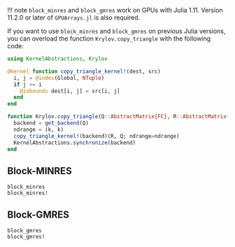 !!! note
    `block_minres` and `block_gmres` work on GPUs with Julia 1.11. Version 11.2.0 or later of `GPUArrays.jl` is also required.

If you want to use `block_minres` and `block_gmres` on previous Julia versions, you can overload the function `Krylov.copy_triangle` with the following code:
```julia
using KernelAbstractions, Krylov

@kernel function copy_triangle_kernel!(dest, src)
  i, j = @index(Global, NTuple)
  if j >= i
    @inbounds dest[i, j] = src[i, j]
  end
end

function Krylov.copy_triangle(Q::AbstractMatrix{FC}, R::AbstractMatrix{FC}, k::Int) where FC <: Krylov.FloatOrComplex
  backend = get_backend(Q)
  ndrange = (k, k)
  copy_triangle_kernel!(backend)(R, Q; ndrange=ndrange)
  KernelAbstractions.synchronize(backend)
end
```

## Block-MINRES

```@docs
block_minres
block_minres!
```

## Block-GMRES

```@docs
block_gmres
block_gmres!
```
